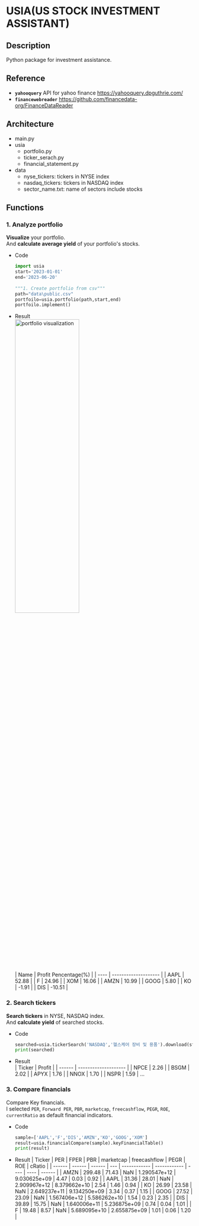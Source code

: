 # USIA(US STOCK INVESTMENT ASSISTANT)
## Description
Python package for investment assistance.  

## Reference
* __`yahooquery`__ API for yahoo finance  https://yahooquery.dpguthrie.com/
* __`financewebreader`__ https://github.com/financedata-org/FinanceDataReader

## Architecture
* main.py
* usia
    * portfolio.py
    * ticker_serach.py
    * financial_statement.py
* data
    * nyse_tickers: tickers in NYSE index
    * nasdaq_tickers: tickers in NASDAQ index
    * sector_name.txt: name of sectors include stocks
## Functions
### 1. Analyze portfolio   
__Visualize__ your portfolio.  
And __calculate average yield__ of your portfolio's stocks.
* Code
    ```python
    import usia
    start='2023-01-01'
    end='2023-06-20'
      
    """1. Create portfolio from csv"""
    path="data\public.csv"
    portfoilo=usia.portfolio(path,start,end)
    portfoilo.implement()
    ```
* Result    
    <img src="https://user-images.githubusercontent.com/83653380/219939860-be0563d7-7ba3-4ec7-b6c8-f3c0191ef036.png" width="60%" height="45%" title="portfolio visualization"></img>  
  | Name | Profit Pencentage(%) |
  | ---- | -------------------- |
  | AAPL |    52.88             |
  | F    |    24.96             |
  | XOM  |    16.06             |
  | AMZN |    10.99             |
  | GOOG |    5.80              |
  | KO   |   -1.91              |
  | DIS  |   -10.51             |


### 2. Search tickers    
__Search tickers__ in NYSE, NASDAQ index.   
And __calculate yield__ of searched stocks.
* Code    
    ```python
    searched=usia.tickerSearch('NASDAQ','헬스케어 장비 및 용품').download(start,end,filter_percent=0.1)
    print(searched)
    ```
* Result    
  | Ticker | Profit               |
  | ------ | -------------------- |
  | NPCE   |    2.26              |
  | BSGM   |    2.02              |
  | APYX   |    1.76              |
  | NNOX   |    1.70              |
  | NSPR   |    1.59              |
  ...
### 3. Compare financials  
Compare Key financials.  
I selected `PER`, `Forward PER`, `PBR`, `marketcap`, `freecashflow`, `PEGR`, `ROE`, `currentRatio` as default financial indicators.
* Code
    ```python
    sample=['AAPL','F','DIS','AMZN','KO','GOOG','XOM']
    result=usia.financialCompare(sample).keyFinancialTable()
    print(result)
    ```
* Result
  | Ticker |  PER   |  FPER  | PBR |  marketcap   | freecashflow | PEGR | ROE  | cRatio |
  | ------ | ------ | ------ | --- | ------------ | ------------ | ---- | ---- | ------ |
  | AMZN   | 299.48 |  71.43 | NaN | 1.290547e+12 | 9.030625e+09 | 4.47 | 0.03 |  0.92  |
  | AAPL   | 31.36  |  28.01 | NaN | 2.909967e+12 | 8.379662e+10 | 2.54 | 1.46 |  0.94  |
  | KO     | 26.99  |  23.58 | NaN | 2.649237e+11 | 9.134250e+09 | 3.34 | 0.37 |  1.15  |
  | GOOG   | 27.52  |  23.09 | NaN | 1.567406e+12 | 5.586262e+10 | 1.54 | 0.23 |  2.35  |
  | DIS    | 39.89  |  15.75 | NaN | 1.640006e+11 | 5.236875e+09 | 0.74 | 0.04 |  1.01  |
  | F      | 19.48  |  8.57  | NaN | 5.689095e+10 | 2.655875e+09 | 1.01 | 0.06 |  1.20  |


